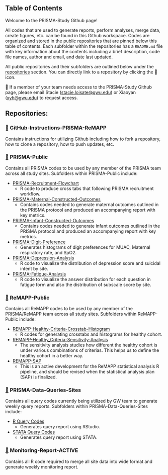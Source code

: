 ## Table of Contents

Welcome to the PRISMA-Study Github page! 

All codes that are used to generate reports, perform analyses, merge data, create figures, etc. can be found in this Github workspace. Codes are organized and stored in the public repositories that are pinned below this table of contents. Each subfolder within the repositories has a `README.md` file with key information about the contents including a brief description, code file names, author and email, and date last updated. 

All public repositories and their subfolders are outlined below under the [repositories](#repositories-anchor) section. You can directly link to a repository by clicking the 📁 icon. 

:pushpin: If a member of your team needs access to the PRISMA-Study Github page, please email Stacie (stacie.loisate@gwu.edu) or Xiaoyan (xyh@gwu.edu) to request access. 

<a name="repositories-anchor"></a>

## Repositories:
### [📁](https://github.com/PRiSMA-Study/GitHub-Instructions-PRISMA-ReMAPP) GitHub-Instructions-PRISMA-ReMAPP
Contains instructions for utilizing Github including how to fork a repository, how to clone a repository, how to push updates, etc. 

### [📁](https://github.com/PRiSMA-Study/PRISMA-Public) PRISMA-Public
Contains all PRISMA codes to be used by any member of the PRISMA team across all study sites. Subfolders within PRISMA-Public include:
* [PRISMA-Recruitment-Flowchart](https://github.com/PRiSMA-Study/PRISMA-Public/blob/main/PRISMA-Recruitment-Flowchart.R)
  + R code to produce cross tabs that following PRISMA recruitment workflow. 
* [PRISMA-Maternal-Constructed-Outcomes](https://github.com/PRiSMA-Study/PRISMA-Public/tree/main/PRISMA-Maternal-Constructed-Outcomes)
  + Contains codes needed to generate maternal outcomes outlined in the PRISMA protocol and produced an accompanying report with key metrics. 
* [PRISMA-Infant-Constructed-Outcomes](https://github.com/PRiSMA-Study/PRISMA-Public/tree/main/PRISMA-Infant-Constructed-Outcomes)
  + Contains codes needed to generate infant outcomes outlined in the PRISMA protocol and produced an accompanying report with key metrics. 
* [PRISMA-Digit-Preference](https://github.com/PRiSMA-Study/PRISMA-Public/tree/main/PRISMA-Digit-Preference)
  + Generates histograms of digit preferences for MUAC, Maternal respiratory rate, and SpO2.
* [PRISMA-Depression-Analysis](https://github.com/PRiSMA-Study/PRISMA-Public/tree/main/PRISMA-Depression-Analysis)
  + R code to visualize the distribution of depression score and suicidal intent by site.
* [PRISMA-Fatigue-Analysis](https://github.com/PRiSMA-Study/PRISMA-Public/tree/main/PRISMA-Fatigue-Analysis)
  + R code to visualize the answer distribution for each question in fatigue form and also the distribution of subscale score by site.
### [📁](https://github.com/PRiSMA-Study/REMAPP-Public) ReMAPP-Public
Contains all ReMAPP codes to be used by any member of the PRISMA/ReMAPP team across all study sites. Subfolders within ReMAPP-Public include:
* [REMAPP-Healthy-Criteria-Crosstab-Histogram](https://github.com/PRiSMA-Study/REMAPP-Public/tree/main/REMAPP-Healthy-Criteria-Crosstab-Histogram)
  + R codes for generating crosstabs and histograms for healthy cohort.
* [REMAPP-Healthy_Criteria-Sensitivity-Analysis](https://github.com/PRiSMA-Study/REMAPP-Public/tree/main/REMAPP-Healthy_Criteria-Sensitivity-Analysis)
  + The sensitivity analysis studies how different the healthy cohort is under various combinations of criterias. This helps us to define the healthy cohort in a better way.
* [REMAPP-SAP](https://github.com/PRiSMA-Study/REMAPP-Public/tree/main/REMAPP-SAP)
  + This is an active development for the ReMAPP statistical analysis R pipeline, and should be revised when the statistical analysis plan (SAP) is finalized.
### [📁](https://github.com/PRiSMA-Study/PRISMA-Data-Queries-Sites) PRISMA-Data-Queries-Sites
Contains all query codes currently being utilized by GW team to generate weekly query reports. Subfolders within PRISMA-Data-Queries-Sites include:
* [R Query Codes](https://github.com/PRiSMA-Study/PRISMA-Data-Queries-Sites/tree/main/R%20Query%20Codes)
  + Generates query report using RStudio.
* [STATA Query Codes](https://github.com/PRiSMA-Study/PRISMA-Data-Queries-Sites/tree/main/Stata%20Query%20Codes)
  + Generates query report using STATA.
 
### [📁](https://github.com/PRiSMA-Study/Monitoring-Report-ACTIVE) Monitoring-Report-ACTIVE
Contains all R code required to merge all site data into wide format and generate weekly monitoring report. 

